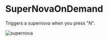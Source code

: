 # SuperNovaOnDemand

Triggers a supernova when you press "N".

![supernova](https://user-images.githubusercontent.com/47059878/165949633-1dbb381b-eb7e-4675-96b4-af5329ccadf3.png)
